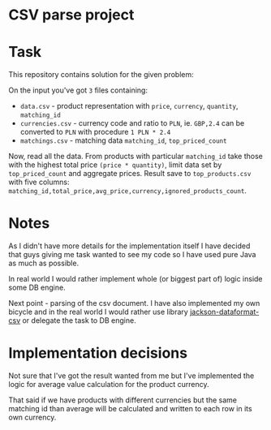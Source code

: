 # CSV parse project

# Task
This repository contains solution for the given problem:

On the input you've got `3` files containing:
 
* `data.csv` - product representation with `price`, `currency`, `quantity`, `matching_id`
* `currencies.csv` - currency code and ratio to `PLN`, ie. `GBP,2.4` can be
converted to `PLN` with procedure `1 PLN * 2.4`
* `matchings.csv` - matching data `matching_id`, `top_priced_count`

Now, read all the data. From products with particular `matching_id` take those
with the highest total price `(price * quantity)`, limit data set by
`top_priced_count` and aggregate prices.
Result save to `top_products.csv` with five columns:
`matching_id,total_price,avg_price,currency,ignored_products_count`.

# Notes
As I didn't have more details for the implementation itself I have decided that
guys giving me task wanted to see my code so I have used pure Java as much as possible.

In real world I would rather implement whole (or biggest part of) logic inside some DB
engine.

Next point - parsing of the csv document. I have also implemented my own bicycle and
in the real world I would rather use library [jackson-dataformat-csv][jackson-dataformat-csv]
or delegate the task to DB engine.

# Implementation decisions
Not sure that I've got the result wanted from me but I've implemented the logic for
average value calculation for the product currency.

That said if we have products with different currencies but the same matching id than
average will be calculated and written to each row in its own currency.

[jackson-dataformat-csv]: https://github.com/FasterXML/jackson-dataformat-csv
